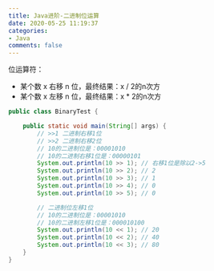 ```yaml
---
title: Java进阶-二进制位运算
date: 2020-05-25 11:19:37
categories:
- Java
comments: false
---
```


位运算符：
- 某个数 x 右移 n 位，最终结果：x / 2的n次方
- 某个数 x 左移 n 位，最终结果：x * 2的n次方

<!-- more -->

```java
public class BinaryTest {

	public static void main(String[] args) {
		// >>1 二进制右移1位
		// >>2 二进制右移2位
		// 10的二进制位是：00001010
		// 10的二进制右移1位是：00000101
		System.out.println(10 >> 1); // 右移1位是除以2->5
		System.out.println(10 >> 2); // 2
		System.out.println(10 >> 3); // 1
		System.out.println(10 >> 4); // 0
		System.out.println(10 >> 5); // 0

		// 二进制位左移1位
		// 10的二进制位是：00001010
		// 10的二进制左移1位是：000010100
		System.out.println(10 << 1); // 20
		System.out.println(10 << 2); // 40
		System.out.println(10 << 3); // 80
	}
}
```

